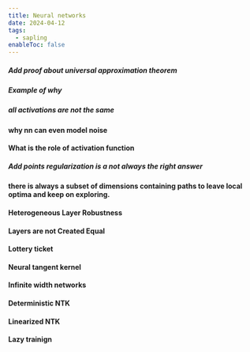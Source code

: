 ```yaml
---
title: Neural networks
date: 2024-04-12
tags:
  - sapling
enableToc: false
---
```


##### Add proof about universal approximation theorem

##### Example of why 

##### all activations are not the same 

#### why nn can even model noise

#### What is the role of activation function

##### Add points regularization is a not always the right answer

#### there is always a subset of dimensions containing paths to leave local optima and keep on exploring.


#### Heterogeneous Layer Robustness

#### Layers are not Created Equal

#### Lottery ticket 

#### Neural tangent kernel


#### Infinite width networks 


#### Deterministic NTK

#### Linearized NTK

#### Lazy trainign 